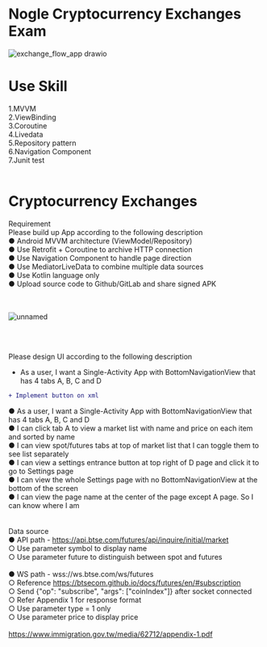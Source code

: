 # Nogle Cryptocurrency Exchanges Exam
![exchange_flow_app drawio](https://github.com/ricky7777/nogle_exam/assets/3930480/e1580a6f-4f08-4b91-b80d-7c93234b9c54)
<h1>Use Skill</h1>
1.MVVM<br/>
2.ViewBinding<br/>
3.Coroutine<br/>
4.Livedata<br/>
5.Repository pattern<br/>
6.Navigation Component<br/>
7.Junit test
<br/><br/>

<h1>Cryptocurrency Exchanges</h1>
Requirement<br/>
Please build up App according to the following description<br/>
● Android MVVM architecture (ViewModel/Repository)<br/>
● Use Retrofit + Coroutine to archive HTTP connection<br/>
● Use Navigation Component to handle page direction<br/>
● Use MediatorLiveData to combine multiple data sources<br/>
● Use Kotlin language only<br/>
● Upload source code to Github/GitLab and share signed APK<br/><br/><br/>

![unnamed](https://github.com/ricky7777/nogle_exam/assets/3930480/dbedeffb-824d-48d1-b881-2255059077f5)

<br/><br/>


Please design UI according to the following description<br/>
- As a user, I want a Single-Activity App with BottomNavigationView that has 4 tabs A, B, C and D<br/>
```diff
+ Implement button on xml
```
● As a user, I want a Single-Activity App with BottomNavigationView that has 4 tabs A, B, C and D<br/>
● I can click tab A to view a market list with name and price on each item and sorted by name<br/>
● I can view spot/futures tabs at top of market list that I can toggle them to see list separately<br/>
● I can view a settings entrance button at top right of D page and click it to go to Settings page<br/>
● I can view the whole Settings page with no BottomNavigationView at the bottom of the screen<br/>
● I can view the page name at the center of the page except A page. So I can know where I am<br/>
<br/><br/>
Data source<br/>
● API path - https://api.btse.com/futures/api/inquire/initial/market<br/>
○ Use parameter symbol to display name<br/>
○ Use parameter future to distinguish between spot and futures<br/>
<br/>
● WS path - wss://ws.btse.com/ws/futures<br/>
○ Reference https://btsecom.github.io/docs/futures/en/#subscription<br/>
○ Send {"op": "subscribe", "args": ["coinIndex"]} after socket connected<br/>
○ Refer Appendix 1 for response format<br/>
○ Use parameter type = 1 only<br/>
○ Use parameter price to display price<br/>
<br/>
https://www.immigration.gov.tw/media/62712/appendix-1.pdf<br/>
